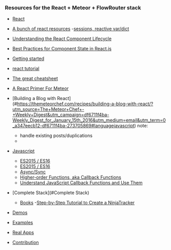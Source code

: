 ### **Resources for the React + Meteor + FlowRouter stack**




- [React](#React)

 - [A bunch of react resources](#https://github.com/enaqx/awesome-react)
 -[sessions, reactive var/dict](#https://themeteorchef.com/snippets/reactive-dict-reactive-vars-and-session-variables/#tmc-when-to-use-reactive-varsdict-vs-session-variables)
 - [Understanding the React Component Lifecycle](#https://busypeoples.github.io/post/react-component-lifecycle/)
 - [Best Practices for Component State in React.js](#http://brewhouse.io/blog/2015/03/24/best-practices-for-component-state-in-reactjs.html)
 - [Getting started](#http://www.lynda.com/React-js-tutorials/Up-Running-React-js/379264-2.html)
 - [react tutorial](#http://buildwithreact.com/)
 - [The great cheatsheet](#http://ricostacruz.com/cheatsheets/react.html)
 - [A React Primer For Meteor](#https://www.discovermeteor.com/blog/react-for-meteor/#state)
 - [Building a Blog with React] (#https://themeteorchef.com/recipes/building-a-blog-with-react/?utm_source=The+Meteor+Chef+-+Weekly+Digest&utm_campaign=df6711f4ba-Weekly_Digest_for_January_15th_2016&utm_medium=email&utm_term=0_a347eecb12-df6711f4ba-273705869#languagejavascript)
   note: 
   	- handle existing posts/duplications
   	- 

- [Javascript](#React)

	- [ES2015 / ES16](#https://themeteorchef.com/blog/what-is-es2015/)
	- [ES2015 / ES16](#http://egorsmirnov.me/2015/05/22/react-and-es6-part1.html)
  - [Async/Sync](#https://www.discovermeteor.com/blog/understanding-sync-async-javascript-node/)
  - [Higher-order Functions, aka Callback Functions](#)
  - [Understand JavaScript Callback Functions and Use Them](#http://javascriptissexy.com/understand-javascript-callback-functions-and-use-them/)


- [Complete Stack](#Complete Stack)
	- [Books](#Books)
		-[Step-by-Step Tutorial to Create a NinjaTracker](#https://gumroad.com/l/GwmK)


- [Demos](#demos)
- [Examples](#examples)
- [Real Apps](#real-apps)
- [Contribution](#contribution)
